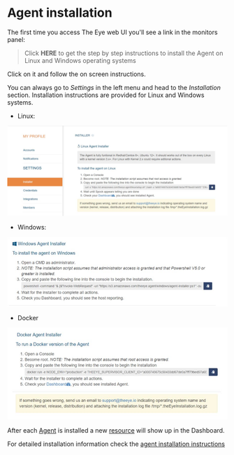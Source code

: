 # Agent installation

The first time you access The Eye web UI you'll see a link in the monitors panel:

> Click **HERE** to get the step by step instructions to install the Agent on Linux and Windows operating systems

Click on it and follow the on screen instructions.

You can always go to _Settings_ in the left menu and head to the _Installation_ section. Installation instructions are provided for Linux and Windows systems.

* Linux:

![linux install](https://raw.githubusercontent.com/CGastrell/theeye-docs/master/images/LinuxAgentInstall.jpg)

* Windows:

![windows install](https://raw.githubusercontent.com/CGastrell/theeye-docs/master/images/WindowsAgentInstall.jpg)

* Docker

![docker install](https://raw.githubusercontent.com/CGastrell/theeye-docs/master/images/DockerAgentInstall.jpg)

After each [Agent](../the-eye-agent/) is installed a new [resource]() will show up in the Dashboard.

For detailed installation information check the [agent installation instructions](../the-eye-agent/installation.md)

